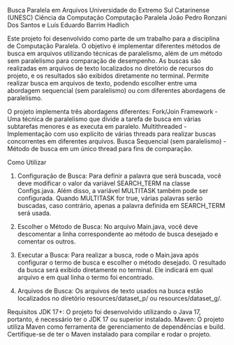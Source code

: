 Busca Paralela em Arquivos
Universidade do Extremo Sul Catarinense (UNESC)
Ciência da Computação
Computação Paralela
João Pedro Ronzani Dos Santos e Luís Eduardo Barrim Hadlich

Este projeto foi desenvolvido como parte de um trabalho para a disciplina de Computação Paralela. O objetivo é implementar diferentes métodos de busca em arquivos utilizando técnicas de paralelismo, além de um método sem paralelismo para comparação de desempenho. As buscas são realizadas em arquivos de texto localizados no diretório de recursos do projeto, e os resultados são exibidos diretamente no terminal.
Permite realizar busca em arquivos de texto, podendo escolher entre uma abordagem sequencial (sem paralelismo) ou com diferentes abordagens de paralelismo.

O projeto implementa três abordagens diferentes:
Fork/Join Framework - Uma técnica de paralelismo que divide a tarefa de busca em várias subtarefas menores e as executa em paralelo.
Multithreaded - Implementação com uso explícito de várias threads para realizar buscas concorrentes em diferentes arquivos.
Busca Sequencial (sem paralelismo) - Método de busca em um único thread para fins de comparação.

Como Utilizar
1. Configuração de Busca:
Para definir a palavra que será buscada, você deve modificar o valor da variável SEARCH_TERM na classe Configs.java.
Além disso, a variável MULTITASK também pode ser configurada. Quando MULTITASK for true, várias palavras serão buscadas, caso contrário, apenas a palavra definida em SEARCH_TERM será usada.

2. Escolher o Método de Busca:
No arquivo Main.java, você deve descomentar a linha correspondente ao método de busca desejado e comentar os outros.

3. Executar a Busca:
Para realizar a busca, rode o Main.java após configurar o termo de busca e escolher o método desejado.
O resultado da busca será exibido diretamente no terminal. Ele indicará em qual arquivo e em qual linha o termo foi encontrado.

4. Arquivos de Busca:
Os arquivos de texto usados na busca estão localizados no diretório resources/dataset_p/ ou resources/dataset_g/.

Requisitos
JDK 17+: O projeto foi desenvolvido utilizando o Java 17, portanto, é necessário ter o JDK 17 ou superior instalado.
Maven: O projeto utiliza Maven como ferramenta de gerenciamento de dependências e build. Certifique-se de ter o Maven instalado para compilar e rodar o projeto.
